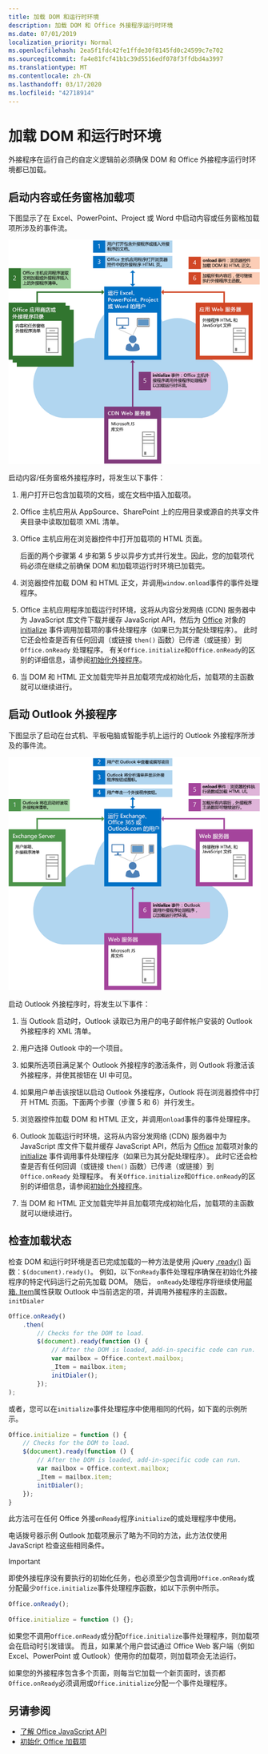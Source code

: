 ```yaml
---
title: 加载 DOM 和运行时环境
description: 加载 DOM 和 Office 外接程序运行时环境
ms.date: 07/01/2019
localization_priority: Normal
ms.openlocfilehash: 2ea5f1fdc42fe1ffde30f8145fd0c24599c7e702
ms.sourcegitcommit: fa4e81fcf41b1c39d5516edf078f3ffdbd4a3997
ms.translationtype: MT
ms.contentlocale: zh-CN
ms.lasthandoff: 03/17/2020
ms.locfileid: "42718914"
---
```

# <a name="loading-the-dom-and-runtime-environment"></a>加载 DOM 和运行时环境

外接程序在运行自己的自定义逻辑前必须确保 DOM 和 Office 外接程序运行时环境都已加载。

## <a name="startup-of-a-content-or-task-pane-add-in"></a>启动内容或任务窗格加载项

下图显示了在 Excel、PowerPoint、Project 或 Word 中启动内容或任务窗格加载项所涉及的事件流。

![启动内容/任务窗格外接程序时的事件流](../images/office15-app-sdk-loading-dom-agave-runtime.png)

启动内容/任务窗格外接程序时，将发生以下事件：

1. 用户打开已包含加载项的文档，或在文档中插入加载项。

2. Office 主机应用从 AppSource、SharePoint 上的应用目录或源自的共享文件夹目录中读取加载项 XML 清单。

3. Office 主机应用在浏览器控件中打开加载项的 HTML 页面。

    后面的两个步骤第 4 步和第 5 步以异步方式并行发生。因此，您的加载项代码必须在继续之前确保 DOM 和加载项运行时环境已加载完。

4. 浏览器控件加载 DOM 和 HTML 正文，并调用`window.onload`事件的事件处理程序。

5. Office 主机应用程序加载运行时环境，这将从内容分发网络 (CDN) 服务器中为 JavaScript 库文件下载并缓存 JavaScript API，然后为 [Office](/javascript/api/office) 对象的 [initialize](/javascript/api/office#office-initialize-reason-) 事件调用加载项的事件处理程序（如果已为其分配处理程序）。 此时它还会检查是否有任何回调（或链接 `then()` 函数）已传递（或链接）到 `Office.onReady` 处理程序。 有关`Office.initialize`和`Office.onReady`的区别的详细信息，请参阅[初始化外接程序](initialize-add-in.md)。

6. 当 DOM 和 HTML 正文加载完毕并且加载项完成初始化后，加载项的主函数就可以继续进行。


## <a name="startup-of-an-outlook-add-in"></a>启动 Outlook 外接程序

下图显示了启动在台式机、平板电脑或智能手机上运行的 Outlook 外接程序所涉及的事件流。

![启动 Outlook 外接程序时的事件流](../images/outlook15-loading-dom-agave-runtime.png)

启动 Outlook 外接程序时，将发生以下事件：

1. 当 Outlook 启动时，Outlook 读取已为用户的电子邮件帐户安装的 Outlook 外接程序的 XML 清单。

2. 用户选择 Outlook 中的一个项目。

3. 如果所选项目满足某个 Outlook 外接程序的激活条件，则 Outlook 将激活该外接程序，并使其按钮在 UI 中可见。

4. 如果用户单击该按钮以启动 Outlook 外接程序，Outlook 将在浏览器控件中打开 HTML 页面。下面两个步骤（步骤 5 和 6）并行发生。

5. 浏览器控件加载 DOM 和 HTML 正文，并调用`onload`事件的事件处理程序。

6. Outlook 加载运行时环境，这将从内容分发网络 (CDN) 服务器中为 JavaScript 库文件下载并缓存 JavaScript API，然后为 [Office](/javascript/api/office) 加载项对象的 [initialize](/javascript/api/office#office-initialize-reason-) 事件调用事件处理程序（如果已为其分配处理程序）。 此时它还会检查是否有任何回调（或链接 `then()` 函数）已传递（或链接）到 `Office.onReady` 处理程序。 有关`Office.initialize`和`Office.onReady`的区别的详细信息，请参阅[初始化外接程序](initialize-add-in.md)。

7. 当 DOM 和 HTML 正文加载完毕并且加载项完成初始化后，加载项的主函数就可以继续进行。


## <a name="checking-the-load-status"></a>检查加载状态

检查 DOM 和运行时环境是否已完成加载的一种方法是使用 jQuery [.ready()](https://api.jquery.com/ready/) 函数：`$(document).ready()`。 例如，以下`onReady`事件处理程序确保在初始化外接程序的特定代码运行之前先加载 DOM。 随后， `onReady`处理程序将继续使用[邮箱. Item](/javascript/api/outlook/office.mailbox)属性获取 Outlook 中当前选定的项，并调用外接程序的主函数。 `initDialer`

```js
Office.onReady()
    .then(
        // Checks for the DOM to load.
        $(document).ready(function () {
            // After the DOM is loaded, add-in-specific code can run.
            var mailbox = Office.context.mailbox;
            _Item = mailbox.item;
            initDialer();
        });
);
```

或者，您可以在`initialize`事件处理程序中使用相同的代码，如下面的示例所示。

```js
Office.initialize = function () {
    // Checks for the DOM to load.
    $(document).ready(function () {
        // After the DOM is loaded, add-in-specific code can run.
        var mailbox = Office.context.mailbox;
        _Item = mailbox.item;
        initDialer();
    });
}
```

此方法可在任何 Office 外接`onReady`程序`initialize`的或处理程序中使用。

电话拨号器示例 Outlook 加载项展示了略为不同的方法，此方法仅使用 JavaScript 检查这些相同条件。

> [!IMPORTANT]
> 即使外接程序没有要执行的初始化任务，也必须至少包含调用`Office.onReady`或分配最少`Office.initialize`事件处理程序函数，如以下示例中所示。
>
>```js
>Office.onReady();
>```
>
>```js
>Office.initialize = function () {};
>```
>
> 如果您不调用`Office.onReady`或分配`Office.initialize`事件处理程序，则加载项会在启动时引发错误。 而且，如果某个用户尝试通过 Office Web 客户端（例如 Excel、PowerPoint 或 Outlook）使用你的加载项，则加载项会无法运行。
>
> 如果您的外接程序包含多个页面，则每当它加载一个新页面时，该页都`Office.onReady`必须调用或`Office.initialize`分配一个事件处理程序。

## <a name="see-also"></a>另请参阅

- [了解 Office JavaScript API](understanding-the-javascript-api-for-office.md)
- [初始化 Office 加载项](initialize-add-in.md)

